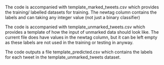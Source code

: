 
The code is accompanied with template_marked_tweets.csv which provides the training/ labelled datasets for training. The newtag column contains the labels and can taking any integer value (not just a binary classifier)

The code is accompanied with template_unmarked_tweets.csv which provides a template of how the input of unmarked data should look like. The current file does have values in the newtag column, but it can be left empty as these labels are not used in the training or testing in anyway.

The code outputs a file template_predicted.csv which contains the labels for each tweet in the template_unmarked_tweets dataset.


